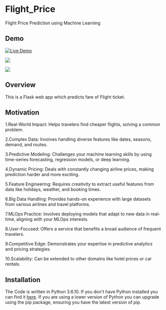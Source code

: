 # Flight_Price
Flight Price Prediction using Machine Learning

## Demo
[![Live Demo](https://img.shields.io/badge/Live%20Demo-View%20Flight_Predictor-darkviolet)](https://himanshu-03-flight-prediction-system-streamlit-app-fkj7k0.streamlit.app)

[![](https://i.imgur.com/R1g2wvC.png)](https://flight-price-prediction-api.herokuapp.com/)

[![](https://i.imgur.com/p0aeL6c.png)](https://flight-price-prediction-api.herokuapp.com/)

## Overview
This is a Flask web app which predicts fare of Flight ticket.

## Motivation
1.Real-World Impact: Helps travelers find cheaper flights, solving a common problem.

2.Complex Data: Involves handling diverse features like dates, seasons, demand, and routes.

3.Predictive Modeling: Challenges your machine learning skills by using time-series forecasting, regression models, or deep learning.

4.Dynamic Pricing: Deals with constantly changing airline prices, making prediction harder and more exciting.

5.Feature Engineering: Requires creativity to extract useful features from data like holidays, weather, and booking times.

6.Big Data Handling: Provides hands-on experience with large datasets from various airlines and travel platforms.

7.MLOps Practice: Involves deploying models that adapt to new data in real-time, aligning with your MLOps interests.

8.User-Focused: Offers a service that benefits a broad audience of frequent travelers.

9.Competitive Edge: Demonstrates your expertise in predictive analytics and pricing strategies.

10.Scalability: Can be extended to other domains like hotel prices or car rentals.

## Installation
The Code is written in Python 3.6.10. If you don't have Python installed you can find it [here](https://www.python.org/downloads/). If you are using a lower version of Python you can upgrade using the pip package, ensuring you have the latest version of pip. 


